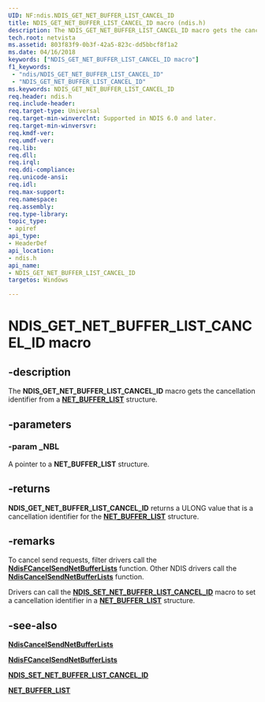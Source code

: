 ```yaml
---
UID: NF:ndis.NDIS_GET_NET_BUFFER_LIST_CANCEL_ID
title: NDIS_GET_NET_BUFFER_LIST_CANCEL_ID macro (ndis.h)
description: The NDIS_GET_NET_BUFFER_LIST_CANCEL_ID macro gets the cancellation identifier from a NET_BUFFER_LIST structure.
tech.root: netvista
ms.assetid: 803f83f9-0b3f-42a5-823c-dd5bbcf8f1a2
ms.date: 04/16/2018
keywords: ["NDIS_GET_NET_BUFFER_LIST_CANCEL_ID macro"]
f1_keywords:
 - "ndis/NDIS_GET_NET_BUFFER_LIST_CANCEL_ID"
 - "NDIS_GET_NET_BUFFER_LIST_CANCEL_ID"
ms.keywords: NDIS_GET_NET_BUFFER_LIST_CANCEL_ID
req.header: ndis.h
req.include-header:
req.target-type: Universal
req.target-min-winverclnt: Supported in NDIS 6.0 and later.
req.target-min-winversvr:
req.kmdf-ver:
req.umdf-ver:
req.lib:
req.dll:
req.irql: 
req.ddi-compliance:
req.unicode-ansi:
req.idl:
req.max-support:
req.namespace:
req.assembly:
req.type-library: 
topic_type: 
- apiref
api_type: 
- HeaderDef
api_location: 
- ndis.h
api_name: 
- NDIS_GET_NET_BUFFER_LIST_CANCEL_ID
targetos: Windows

---
```


# NDIS_GET_NET_BUFFER_LIST_CANCEL_ID macro


## -description

The **NDIS_GET_NET_BUFFER_LIST_CANCEL_ID** macro gets the cancellation identifier from a [**NET_BUFFER_LIST**](ns-ndis-_net_buffer_list.md) structure.

## -parameters

### -param _NBL

A pointer to a **NET_BUFFER_LIST** structure.

## -returns

**NDIS_GET_NET_BUFFER_LIST_CANCEL_ID** returns a ULONG value that is a cancellation identifier for the [**NET_BUFFER_LIST**](ns-ndis-_net_buffer_list.md) structure.

## -remarks

To cancel send requests, filter drivers call the [**NdisFCancelSendNetBufferLists**](nf-ndis-ndisfcancelsendnetbufferlists.md) function. Other NDIS drivers call the [**NdisCancelSendNetBufferLists**](nf-ndis-ndiscancelsendnetbufferlists.md) function.

Drivers can call the [**NDIS_SET_NET_BUFFER_LIST_CANCEL_ID**](nf-ndis-ndis_set_net_buffer_list_cancel_id.md) macro to set a cancellation identifier in a [**NET_BUFFER_LIST**](ns-ndis-_net_buffer_list.md) structure.

## -see-also

[**NdisCancelSendNetBufferLists**](nf-ndis-ndiscancelsendnetbufferlists.md)

[**NdisFCancelSendNetBufferLists**](nf-ndis-ndisfcancelsendnetbufferlists.md)

[**NDIS_SET_NET_BUFFER_LIST_CANCEL_ID**](nf-ndis-ndis_set_net_buffer_list_cancel_id.md)

[**NET_BUFFER_LIST**](ns-ndis-_net_buffer_list.md)
